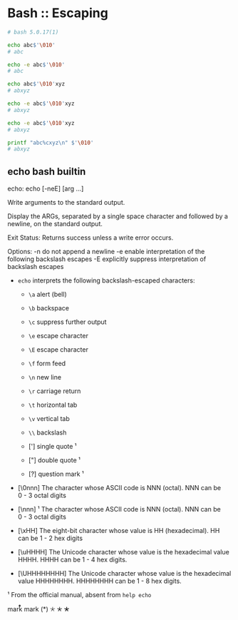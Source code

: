 # Bash :: Escaping


```bash
# bash 5.0.17(1)

echo abc$'\010'
# abc

echo -e abc$'\010'
# abc

echo abc$'\010'xyz
# abxyz

echo -e abc$'\010'xyz
# abxyz

echo -e abc$'\010'xyz
# abxyz

printf "abc%cxyz\n" $'\010'
# abxyz
```

## echo bash builtin

echo: echo [-neE] [arg ...]

Write arguments to the standard output.

Display the ARGs, separated by a single space character and followed by a newline, on the standard output.

Exit Status: Returns success unless a write error occurs.

Options:
-n        do not append a newline
-e        enable interpretation of the following backslash escapes
-E        explicitly suppress interpretation of backslash escapes

* `echo` interprets the following backslash-escaped characters:
  - `\a`        alert (bell)
  - `\b`        backspace
  - `\c`        suppress further output
  - `\e`        escape character
  - `\E`        escape character
  - `\f`        form feed
  - `\n`        new line
  - `\r`        carriage return
  - `\t`        horizontal tab
  - `\v`        vertical tab
  - `\\`        backslash

  - [\'] single quote ¹
  - [\"] double quote ¹
  - [\?] question mark ¹

- [\0nnn]
  The character whose ASCII code is NNN (octal).
  NNN can be 0 - 3 octal digits

- [\nnn] ¹
  The character whose ASCII code is NNN (octal).
  NNN can be 0 - 3 octal digits

- [\xHH]
  The eight-bit character whose value is HH (hexadecimal).
  HH can be 1 - 2 hex digits


- [\uHHHH]
  The Unicode character whose value is the hexadecimal value HHHH.
  HHHH can be 1 - 4 hex digits.

- [\UHHHHHHHH]
  The Unicode character whose value is the hexadecimal value HHHHHHHH.
  HHHHHHHH can be 1 - 8 hex digits.


¹ From the official manual, absent from `help echo`

mark⃰
mark
(*) 🞯 🞰 🞱 
